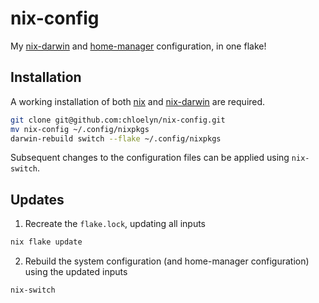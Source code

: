 # nix-config

My [nix-darwin](https://github.com/LnL7/nix-darwin) and [home-manager](https://github.com/nix-community/home-manager) configuration, in one flake!

## Installation

A working installation of both [nix](https://nixos.org/download.html) and [nix-darwin](https://github.com/LnL7/nix-darwin) are required.

```sh
git clone git@github.com:chloelyn/nix-config.git
mv nix-config ~/.config/nixpkgs
darwin-rebuild switch --flake ~/.config/nixpkgs
```

Subsequent changes to the configuration files can be applied using `nix-switch`.

## Updates

1. Recreate the `flake.lock`, updating all inputs

```sh
nix flake update
```

2. Rebuild the system configuration (and home-manager configuration) using the updated inputs

```sh
nix-switch
```
